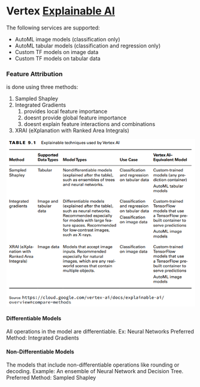 # Vertex [Explainable AI](ml-topics/explainable-ai)

The following services are supported:
- AutoML image models (classification only)
- AutoML tabular models (classification and regression only)
- Custom TF models on image data
- Custom TF models on tabular data

### Feature Attribution

is done using three methods:
1. Sampled Shapley
2. Integrated Gradients
	1. provides local feature importance
	2. doesnt provide global feature importance
	3. doesnt explain feature interactions and combinations
4. XRAI (eXplanation with Ranked Area Integrals)

![explanable-ai-methods](attachments/explanable-ai-methods.png)

#### Differentiable Models
All operations in the model are differentiable. Ex: Neural Networks
Preferred Method: Integrated Gradients
#### Non-Differentiable Models
The models that include non-differentiable operations like rounding or decoding.
Example: An ensemble of Neural Network and Decision Tree.
Preferred Method: Sampled Shapley


 
